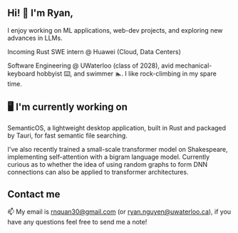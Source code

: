 ## Hi! 👋 I'm Ryan,
I enjoy working on ML applications, web-dev projects, and exploring new advances in LLMs. 

Incoming Rust SWE intern @ Huawei (Cloud, Data Centers) 

Software Engineering @ UWaterloo (class of 2028), avid mechanical-keyboard hobbyist ⌨️, and swimmer 🏊. I like rock-climbing in my spare time. 

## 🖥️ I'm currently working on 

SemanticOS, a lightweight desktop application, built in Rust and packaged by Tauri, for fast semantic file searching. 

I've also recently trained a small-scale transformer model on Shakespeare, implementing self-attention with a bigram language model. Currently curious as to whether the idea of using random graphs to form DNN connections can also be applied to transformer architectures. 


## Contact me

📫 My email is [rnquan30@gmail.com](mailto:rnquan30@gmail.com) (or [ryan.nguyen@uwaterloo.ca](mailto:ryan.nguyen@uwaterloo.ca)), if you have any questions feel free to send me a note!
